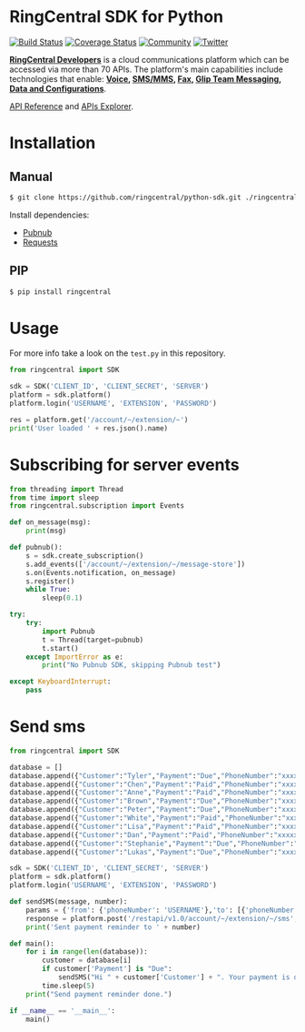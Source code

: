 # RingCentral SDK for Python

[![Build Status](https://img.shields.io/travis/ringcentral/ringcentral-python/master.svg)](https://travis-ci.org/ringcentral/ringcentral-python)
[![Coverage Status](https://coveralls.io/repos/github/ringcentral/ringcentral-python/badge.svg?branch=master)](https://coveralls.io/github/ringcentral/ringcentral-python?branch=master)
[![Community](https://img.shields.io/badge/dynamic/json.svg?label=community&colorB=&suffix=%20users&query=$.approximate_people_count&uri=http%3A%2F%2Fapi.getsatisfaction.com%2Fcompanies%2F102909.json)](https://devcommunity.ringcentral.com/ringcentraldev)
[![Twitter](https://img.shields.io/twitter/follow/ringcentraldevs.svg?style=social&label=follow)](https://twitter.com/RingCentralDevs)

__[RingCentral Developers](https://developer.ringcentral.com/api-products)__ is a cloud communications platform which can be accessed via more than 70 APIs. The platform's main capabilities include technologies that enable:
__[Voice](https://developer.ringcentral.com/api-products/voice), [SMS/MMS](https://developer.ringcentral.com/api-products/sms), [Fax](https://developer.ringcentral.com/api-products/fax), [Glip Team Messaging](https://developer.ringcentral.com/api-products/team-messaging), [Data and Configurations](https://developer.ringcentral.com/api-products/configuration)__.

[API Reference](https://developer.ringcentral.com/api-docs/latest/index.html) and [APIs Explorer](https://developer.ringcentral.com/api-explorer/latest/index.html).

# Installation

## Manual

```sh
$ git clone https://github.com/ringcentral/python-sdk.git ./ringcentral-python-sdk
```

Install dependencies:

- [Pubnub](https://www.pubnub.com/docs/python/pubnub-python-sdk)
- [Requests](http://docs.python-requests.org/en/latest)

## PIP

```sh
$ pip install ringcentral
```

# Usage

For more info take a look on the `test.py` in this repository.

```py
from ringcentral import SDK

sdk = SDK('CLIENT_ID', 'CLIENT_SECRET', 'SERVER')
platform = sdk.platform()
platform.login('USERNAME', 'EXTENSION', 'PASSWORD')

res = platform.get('/account/~/extension/~')
print('User loaded ' + res.json().name)
```

# Subscribing for server events

```py
from threading import Thread
from time import sleep
from ringcentral.subscription import Events

def on_message(msg):
    print(msg)

def pubnub():
    s = sdk.create_subscription()
    s.add_events(['/account/~/extension/~/message-store'])
    s.on(Events.notification, on_message)
    s.register()
    while True:
        sleep(0.1)

try:
    try:
        import Pubnub
        t = Thread(target=pubnub)
        t.start()
    except ImportError as e:
        print("No Pubnub SDK, skipping Pubnub test")

except KeyboardInterrupt:
    pass
```

# Send sms
```py
from ringcentral import SDK

database = []
database.append({"Customer":"Tyler","Payment":"Due","PhoneNumber":"xxxxxxxxxxx"})
database.append({"Customer":"Chen","Payment":"Paid","PhoneNumber":"xxxxxxxxxxx"})
database.append({"Customer":"Anne","Payment":"Paid","PhoneNumber":"xxxxxxxxxxx"})
database.append({"Customer":"Brown","Payment":"Due","PhoneNumber":"xxxxxxxxxxx"})
database.append({"Customer":"Peter","Payment":"Due","PhoneNumber":"xxxxxxxxxxx"})
database.append({"Customer":"White","Payment":"Paid","PhoneNumber":"xxxxxxxxxxx"})
database.append({"Customer":"Lisa","Payment":"Paid","PhoneNumber":"xxxxxxxxxxx"})
database.append({"Customer":"Dan","Payment":"Paid","PhoneNumber":"xxxxxxxxxxx"})
database.append({"Customer":"Stephanie","Payment":"Due","PhoneNumber":"xxxxxxxxxxx"})
database.append({"Customer":"Lukas","Payment":"Due","PhoneNumber":"xxxxxxxxxxx"})

sdk = SDK('CLIENT_ID', 'CLIENT_SECRET', 'SERVER')
platform = sdk.platform()
platform.login('USERNAME', 'EXTENSION', 'PASSWORD')

def sendSMS(message, number):  
    params = {'from': {'phoneNumber': 'USERNAME'},'to': [{'phoneNumber': number}],'text': message}
    response = platform.post('/restapi/v1.0/account/~/extension/~/sms', params)
    print('Sent payment reminder to ' + number)

def main():
    for i in range(len(database)):
        customer = database[i]
        if customer['Payment'] is "Due":
            sendSMS("Hi " + customer['Customer'] + ". Your payment is due.", customer['PhoneNumber'])
        time.sleep(5)
    print("Send payment reminder done.")

if __name__ == '__main__':
    main()
```
